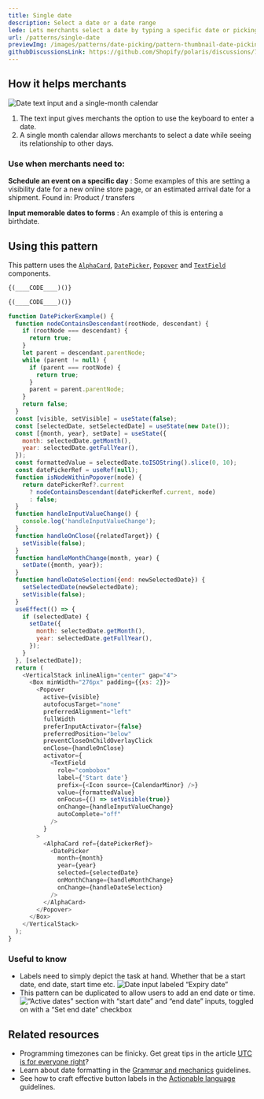 ```yaml
---
title: Single date
description: Select a date or a date range
lede: Lets merchants select a date by typing a specific date or picking it from a calendar.
url: /patterns/single-date
previewImg: /images/patterns/date-picking/pattern-thumbnail-date-picking.png
githubDiscussionsLink: https://github.com/Shopify/polaris/discussions/7853
---
```


<div as="HowItHelps">

## How it helps merchants

![Date text input and a single-month calendar](/images/patterns/date-picking/single-list-cover-image.png)

1. The text input gives merchants the option to use the keyboard to enter a date.
2. A single month calendar allows merchants to select a date while seeing its relationship to other days.

<div as="DefinitionTable">

### Use when merchants need to:

**Schedule an event on a specific day**
: Some examples of this are setting a visibility date for a new online store page, or an estimated arrival date for a shipment. Found in: Product / transfers

**Input memorable dates to forms**
: An example of this is entering a birthdate.

</div>
</div>
<div as="Usage">

## Using this pattern

This pattern uses the [`AlphaCard`](/components/layout-and-structure/alpha-card), [`DatePicker`](/components/selection-and-input/date-picker), [`Popover`](/components/overlays/popover) and [`TextField`](/components/selection-and-input/text-field) components.

<!-- prettier-ignore -->
```javascript {"type":"sandboxContext","for":"example"}
{(____CODE____)()}
```

<!-- prettier-ignore -->
```javascript {"type":"previewContext","for":"example"}
{(____CODE____)()}
```

```javascript {"type":"livePreview","id":"example"}
function DatePickerExample() {
  function nodeContainsDescendant(rootNode, descendant) {
    if (rootNode === descendant) {
      return true;
    }
    let parent = descendant.parentNode;
    while (parent != null) {
      if (parent === rootNode) {
        return true;
      }
      parent = parent.parentNode;
    }
    return false;
  }
  const [visible, setVisible] = useState(false);
  const [selectedDate, setSelectedDate] = useState(new Date());
  const [{month, year}, setDate] = useState({
    month: selectedDate.getMonth(),
    year: selectedDate.getFullYear(),
  });
  const formattedValue = selectedDate.toISOString().slice(0, 10);
  const datePickerRef = useRef(null);
  function isNodeWithinPopover(node) {
    return datePickerRef?.current
      ? nodeContainsDescendant(datePickerRef.current, node)
      : false;
  }
  function handleInputValueChange() {
    console.log('handleInputValueChange');
  }
  function handleOnClose({relatedTarget}) {
    setVisible(false);
  }
  function handleMonthChange(month, year) {
    setDate({month, year});
  }
  function handleDateSelection({end: newSelectedDate}) {
    setSelectedDate(newSelectedDate);
    setVisible(false);
  }
  useEffect(() => {
    if (selectedDate) {
      setDate({
        month: selectedDate.getMonth(),
        year: selectedDate.getFullYear(),
      });
    }
  }, [selectedDate]);
  return (
    <VerticalStack inlineAlign="center" gap="4">
      <Box minWidth="276px" padding={{xs: 2}}>
        <Popover
          active={visible}
          autofocusTarget="none"
          preferredAlignment="left"
          fullWidth
          preferInputActivator={false}
          preferredPosition="below"
          preventCloseOnChildOverlayClick
          onClose={handleOnClose}
          activator={
            <TextField
              role="combobox"
              label={'Start date'}
              prefix={<Icon source={CalendarMinor} />}
              value={formattedValue}
              onFocus={() => setVisible(true)}
              onChange={handleInputValueChange}
              autoComplete="off"
            />
          }
        >
          <AlphaCard ref={datePickerRef}>
            <DatePicker
              month={month}
              year={year}
              selected={selectedDate}
              onMonthChange={handleMonthChange}
              onChange={handleDateSelection}
            />
          </AlphaCard>
        </Popover>
      </Box>
    </VerticalStack>
  );
}
```

</div>
<div as="UsefulToKnow">

### Useful to know

- <span>Labels need to simply depict the task at hand. Whether that be a start date, end date, start time etc.</span> ![Date input labeled “Expiry date”](/images/patterns/date-picking/single-list-usage-1.png)
- <span>This pattern can be duplicated to allow users to add an end date or time.</span> ![“Active dates” section with “start date” and “end date” inputs, toggled on with a “Set end date” checkbox](/images/patterns/date-picking/single-list-usage-2.png)

</div>
<div as="Stack" gap="4">

## Related resources

- Programming timezones can be finicky. Get great tips in the article [UTC is for everyone right](https://zachholman.com/talk/utc-is-enough-for-everyone-right)?
- Learn about date formatting in the [Grammar and mechanics](/content/grammar-and-mechanics#date) guidelines.
- See how to craft effective button labels in the [Actionable language](/content/actionable-language) guidelines.

</div>
